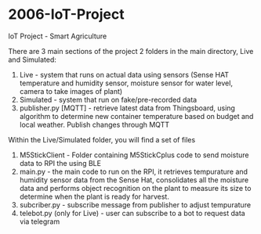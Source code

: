# 2006-IoT-Project
IoT Project - Smart Agriculture

There are 3 main sections of the project
2 folders in the main directory, Live and Simulated:
1) Live - system that runs on actual data using sensors (Sense HAT temperature and humidity sensor, moisture sensor for water level, camera to take images of plant)
2) Simulated - system that run on fake/pre-recorded data
3) publisher.py [MQTT] - retrieve latest data from Thingsboard, using algorithm to determine new container temperature based on budget and local weather. Publish changes through MQTT

Within the Live/Simulated folder, you will find a set of files
1) M5StickClient - Folder containing M5StickCplus code to send moisture data to RPI the using BLE
2) main.py - the main code to run on the RPI, it retrieves tempurature and humidity sensor data from the Sense Hat, consolidates all the moisture data and performs object recognition on the plant to measure its size to determine when the plant is ready for harvest.
3) subcriber.py - subscribe message from publisher to adjust tempurature
4) telebot.py (only for Live) - user can subscribe to a bot to request data via telegram
